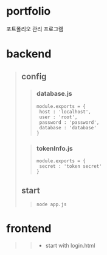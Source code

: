 # portfolio
포트폴리오 관리 프로그램

# backend

>## config
>
>>### database.js
>>```
>>module.exports = {
>>	host : 'localhost',
>>	user : 'root',
>>	password : 'password',
>>	database : 'database'
>>}
>>```
>
>>### tokenInfo.js
>>```
>>module.exports = {
>>	secret : 'token secret'
>>}
>>```
>
>
>## start
>>```
>>node app.js
>>```

# frontend
>> * start with login.html
